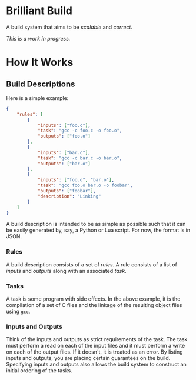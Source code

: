 # Brilliant Build

A build system that aims to be *scalable* and *correct*.

*This is a work in progress.*

# How It Works

## Build Descriptions

Here is a simple example:

```json
{
    "rules": [
        {
            "inputs": ["foo.c"],
            "task": "gcc -c foo.c -o foo.o",
            "outputs": ["foo.o"]
        },
        {
            "inputs": ["bar.c"],
            "task": "gcc -c bar.c -o bar.o",
            "outputs": ["bar.o"]
        },
        {
            "inputs": ["foo.o", "bar.o"],
            "task": "gcc foo.o bar.o -o foobar",
            "outputs": ["foobar"],
            "description": "Linking"
        }
    ]
}
```

A build description is intended to be as simple as possible such that it can be
easily generated by, say, a Python or Lua script. For now, the format is in
JSON.

### Rules

A build description consists of a set of *rules*. A rule consists of a list of
*inputs* and *outputs* along with an associated *task*.

### Tasks

A task is some program with side effects. In the above example, it is the
compilation of a set of C files and the linkage of the resulting object files
using `gcc`.

### Inputs and Outputs

Think of the inputs and outputs as strict requirements of the task. The task
must perform a read on each of the input files and it must perform a write on
each of the output files. If it doesn't, it is treated as an error. By listing
inputs and outputs, you are placing certain guarantees on the build. Specifying
inputs and outputs also allows the build system to construct an initial ordering
of the tasks.
